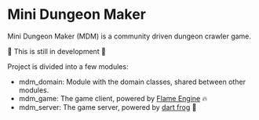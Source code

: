 # Mini Dungeon Maker

Mini Dungeon Maker (MDM) is a community driven dungeon crawler game.

🚧 This is still in development 🚧

Project is divided into a few modules:

 - mdm_domain: Module with the domain classes, shared between other modules.
 - mdm_game: The game client, powered by [Flame Engine](https://flame-engine.org/) 🔥
 - mdm_server: The game server, powered by [dart frog](https://verygoodopensource.github.io/dart_frog/) 🐸

